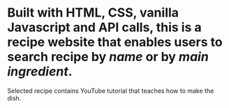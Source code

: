 # Built with HTML, CSS, vanilla Javascript and API calls, this is a recipe website that enables users to search recipe by *name* or by *main ingredient*. 
Selected recipe contains YouTube tutorial that teaches how to make the dish.

